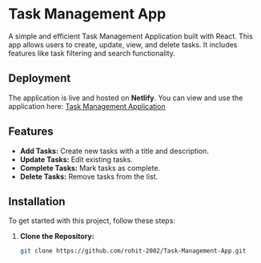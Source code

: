 # Task Management App
A simple and efficient Task Management Application built with React. This app allows users to create, update, view, and delete tasks. It includes features like task filtering and search functionality.

## Deployment
The application is live and hosted on **Netlify**. You can view and use the application here:
[Task Management Application](https://taskmanagement1206.netlify.app/)

## Features

- **Add Tasks:** Create new tasks with a title and description.
- **Update Tasks:** Edit existing tasks.
- **Complete Tasks:** Mark tasks as complete.
- **Delete Tasks:** Remove tasks from the list.


## Installation

To get started with this project, follow these steps:

1. **Clone the Repository:**

   ```bash
   git clone https://github.com/rohit-2002/Task-Management-App.git

